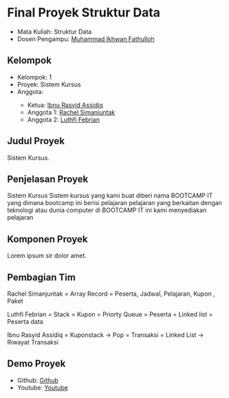 # Final Proyek Struktur Data
<ul>
  <li>Mata Kuliah: Struktur Data</li>
  <li>Dosen Pengampu: <a href="https://github.com/Muhammad-Ikhwan-Fathulloh">Muhammad Ikhwan Fathulloh</a></li>
</ul>

## Kelompok

<ul>
  <li>Kelompok: 1 </li>
  <li>Proyek: Sistem Kursus</li>
  <li>Anggota:</li>
  <ul>
    <li>Ketua: <a href="">Ibnu Rasyid Assidiq</a></li>
    <li>Anggota 1: <a href="">Rachel Simanjuntak</a></li>
    <li>Anggota 2: <a href="">Luthfi Febrian</a></li>
  </ul>
</ul>

## Judul Proyek
<p>Sistem Kursus.</p>

## Penjelasan Proyek
<p>Sistem Kursus
Sistem kursus yang kami buat diberi nama BOOTCAMP IT yang dimana bootcamp ini berisi pelajaran pelajaran
yang berkaitan dengan teknologi atau dunia computer di BOOTCAMP IT ini kami menyediakan pelajaran </p>

## Komponen Proyek
<p>Lorem ipsum sir dolor amet.</p>

## Pembagian Tim
<p>Rachel Simanjuntak = Array Record = Peserta, Jadwal, Pelajaran, Kupon , Paket </p>
<p>Luthfi Febrian = Stack = Kupon<r>
               = Priorty Queue = Peserta
               = Linked list = Peserta data</p>
<p>Ibnu Rasyid Assidiq = Kuponstack -> Pop
                    = Transaksi
                    = Linked List -> Riwayat Transaksi</p>

## Demo Proyek
<ul>
  <li>Github: <a href="">Github</a></li>
  <li>Youtube: <a href="">Youtube</a></li>
</ul>
